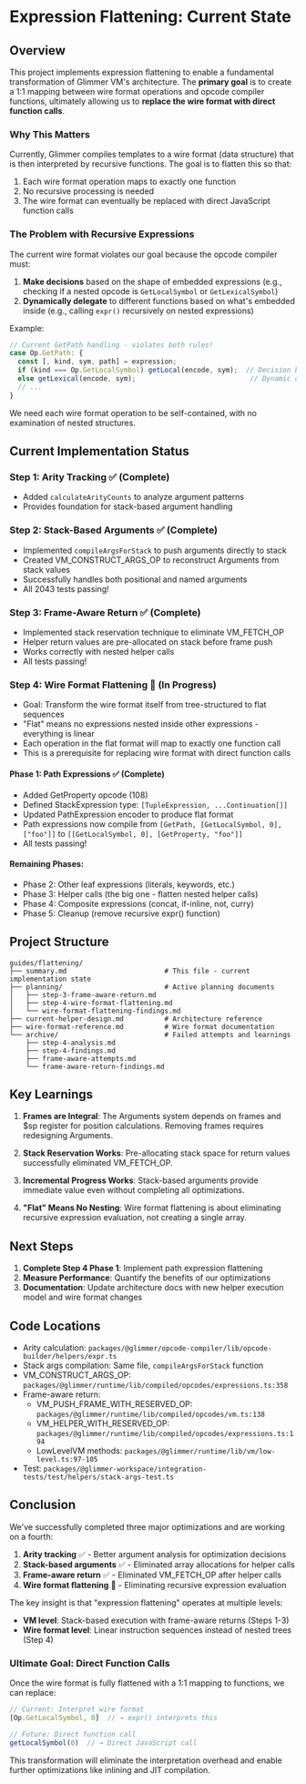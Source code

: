 # Expression Flattening: Current State

## Overview

This project implements expression flattening to enable a fundamental transformation of Glimmer VM's architecture. The **primary goal** is to create a 1:1 mapping between wire format operations and opcode compiler functions, ultimately allowing us to **replace the wire format with direct function calls**.

### Why This Matters

Currently, Glimmer compiles templates to a wire format (data structure) that is then interpreted by recursive functions. The goal is to flatten this so that:

1. Each wire format operation maps to exactly one function
2. No recursive processing is needed
3. The wire format can eventually be replaced with direct JavaScript function calls

### The Problem with Recursive Expressions

The current wire format violates our goal because the opcode compiler must:

1. **Make decisions** based on the shape of embedded expressions (e.g., checking if a nested opcode is `GetLocalSymbol` or `GetLexicalSymbol`)
2. **Dynamically delegate** to different functions based on what's embedded inside (e.g., calling `expr()` recursively on nested expressions)

Example:

```typescript
// Current GetPath handling - violates both rules!
case Op.GetPath: {
  const [, kind, sym, path] = expression;
  if (kind === Op.GetLocalSymbol) getLocal(encode, sym);  // Decision based on embedded data!
  else getLexical(encode, sym);                            // Dynamic delegation!
  // ...
}
```

We need each wire format operation to be self-contained, with no examination of nested structures.

## Current Implementation Status

### Step 1: Arity Tracking ✅ (Complete)

- Added `calculateArityCounts` to analyze argument patterns
- Provides foundation for stack-based argument handling

### Step 2: Stack-Based Arguments ✅ (Complete)

- Implemented `compileArgsForStack` to push arguments directly to stack
- Created VM_CONSTRUCT_ARGS_OP to reconstruct Arguments from stack values
- Successfully handles both positional and named arguments
- All 2043 tests passing!

### Step 3: Frame-Aware Return ✅ (Complete)

- Implemented stack reservation technique to eliminate VM_FETCH_OP
- Helper return values are pre-allocated on stack before frame push
- Works correctly with nested helper calls
- All tests passing!

### Step 4: Wire Format Flattening 🚧 (In Progress)

- Goal: Transform the wire format itself from tree-structured to flat sequences
- "Flat" means no expressions nested inside other expressions - everything is linear
- Each operation in the flat format will map to exactly one function call
- This is a prerequisite for replacing wire format with direct function calls

#### Phase 1: Path Expressions ✅ (Complete)
- Added GetProperty opcode (108)
- Defined StackExpression type: `[TupleExpression, ...Continuation[]]`
- Updated PathExpression encoder to produce flat format
- Path expressions now compile from `[GetPath, [GetLocalSymbol, 0], ["foo"]]` to `[[GetLocalSymbol, 0], [GetProperty, "foo"]]`
- All tests passing!

#### Remaining Phases:
- Phase 2: Other leaf expressions (literals, keywords, etc.)
- Phase 3: Helper calls (the big one - flatten nested helper calls)
- Phase 4: Composite expressions (concat, if-inline, not, curry)
- Phase 5: Cleanup (remove recursive expr() function)

## Project Structure

```text
guides/flattening/
├── summary.md                        # This file - current implementation state
├── planning/                         # Active planning documents
│   ├── step-3-frame-aware-return.md
│   ├── step-4-wire-format-flattening.md
│   └── wire-format-flattening-findings.md
├── current-helper-design.md          # Architecture reference
├── wire-format-reference.md          # Wire format documentation
└── archive/                          # Failed attempts and learnings
    ├── step-4-analysis.md
    ├── step-4-findings.md
    ├── frame-aware-attempts.md
    └── frame-aware-return-findings.md
```

## Key Learnings

1. **Frames are Integral**: The Arguments system depends on frames and $sp register for position calculations. Removing frames requires redesigning Arguments.

2. **Stack Reservation Works**: Pre-allocating stack space for return values successfully eliminated VM_FETCH_OP.

3. **Incremental Progress Works**: Stack-based arguments provide immediate value even without completing all optimizations.

4. **"Flat" Means No Nesting**: Wire format flattening is about eliminating recursive expression evaluation, not creating a single array.

## Next Steps

1. **Complete Step 4 Phase 1**: Implement path expression flattening
2. **Measure Performance**: Quantify the benefits of our optimizations
3. **Documentation**: Update architecture docs with new helper execution model and wire format changes

## Code Locations

- Arity calculation: `packages/@glimmer/opcode-compiler/lib/opcode-builder/helpers/expr.ts`
- Stack args compilation: Same file, `compileArgsForStack` function
- VM_CONSTRUCT_ARGS_OP: `packages/@glimmer/runtime/lib/compiled/opcodes/expressions.ts:358`
- Frame-aware return:
  - VM_PUSH_FRAME_WITH_RESERVED_OP: `packages/@glimmer/runtime/lib/compiled/opcodes/vm.ts:138`
  - VM_HELPER_WITH_RESERVED_OP: `packages/@glimmer/runtime/lib/compiled/opcodes/expressions.ts:194`
  - LowLevelVM methods: `packages/@glimmer/runtime/lib/vm/low-level.ts:97-105`
- Test: `packages/@glimmer-workspace/integration-tests/test/helpers/stack-args-test.ts`

## Conclusion

We've successfully completed three major optimizations and are working on a fourth:

1. **Arity tracking** ✅ - Better argument analysis for optimization decisions
2. **Stack-based arguments** ✅ - Eliminated array allocations for helper calls
3. **Frame-aware return** ✅ - Eliminated VM_FETCH_OP after helper calls
4. **Wire format flattening** 🚧 - Eliminating recursive expression evaluation

The key insight is that "expression flattening" operates at multiple levels:

- **VM level**: Stack-based execution with frame-aware returns (Steps 1-3)
- **Wire format level**: Linear instruction sequences instead of nested trees (Step 4)

### Ultimate Goal: Direct Function Calls

Once the wire format is fully flattened with a 1:1 mapping to functions, we can replace:

```typescript
// Current: Interpret wire format
[Op.GetLocalSymbol, 0]  // → expr() interprets this

// Future: Direct function call
getLocalSymbol(0)  // → Direct JavaScript call
```

This transformation will eliminate the interpretation overhead and enable further optimizations like inlining and JIT compilation.
